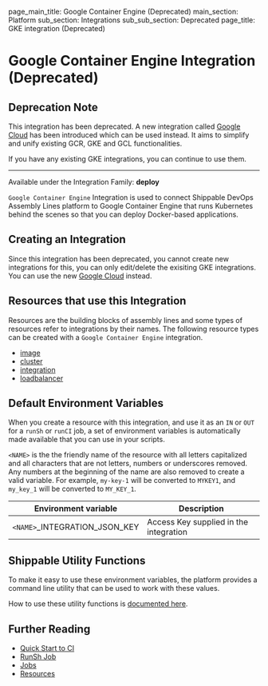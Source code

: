 page_main_title: Google Container Engine (Deprecated)
main_section: Platform
sub_section: Integrations
sub_sub_section: Deprecated
page_title: GKE integration (Deprecated)

# Google Container Engine Integration (Deprecated)

## Deprecation Note
This integration has been deprecated. A new integration called [Google Cloud](/platform/integration/gcloudKey) has been introduced which can be used instead. It aims to simplify and unify existing GCR, GKE and GCL functionalities.

If you have any existing GKE integrations, you can continue to use them.

---

Available under the Integration Family: **deploy**

`Google Container Engine` Integration is used to connect Shippable DevOps Assembly Lines platform to Google Container Engine that runs Kubernetes behind the scenes so that you can deploy Docker-based applications.

## Creating an Integration

Since this integration has been deprecated, you cannot create new integrations for this, you can only edit/delete the exisiting GKE integrations. You can use the new [Google Cloud](/platform/integration/gcloudKey) instead.

## Resources that use this Integration
Resources are the building blocks of assembly lines and some types of resources refer to integrations by their names. The following resource types can be created with a `Google Container Engine` integration.

* [image](/platform/workflow/resource/image)
* [cluster](/platform/workflow/resource/cluster)
* [integration](/platform/workflow/resource/integration)
* [loadbalancer](/platform/workflow/resource/loadbalancer)

## Default Environment Variables
When you create a resource with this integration, and use it as an `IN` or `OUT` for a `runSh` or `runCI` job, a set of environment variables is automatically made available that you can use in your scripts.

`<NAME>` is the the friendly name of the resource with all letters capitalized and all characters that are not letters, numbers or underscores removed. Any numbers at the beginning of the name are also removed to create a valid variable. For example, `my-key-1` will be converted to `MYKEY1`, and `my_key_1` will be converted to `MY_KEY_1`.

| Environment variable						| Description      |
| ------			 							|----------------- |
| `<NAME>`\_INTEGRATION\_JSON_KEY			| Access Key supplied in the integration |

## Shippable Utility Functions
To make it easy to use these environment variables, the platform provides a command line utility that can be used to work with these values.

How to use these utility functions is [documented here](/platform/tutorial/workflow/using-shipctl).

## Further Reading
* [Quick Start to CI](/getting-started/ci-sample)
* [RunSh Job](/platform/workflow/job/runsh)
* [Jobs](/platform/workflow/job/overview)
* [Resources](/platform/workflow/resource/overview)
